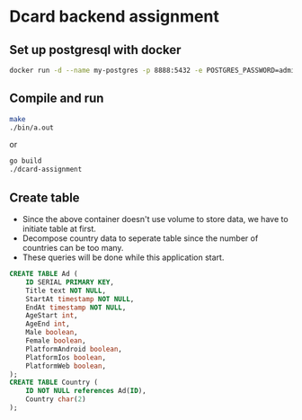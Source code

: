 # Dcard backend assignment

## Set up postgresql with docker
```sh
docker run -d --name my-postgres -p 8888:5432 -e POSTGRES_PASSWORD=admin postgres:14-alpine3.17
```

## Compile and run

```sh
make
./bin/a.out
```
or
```sh
go build
./dcard-assignment
```

## Create table
* Since the above container doesn't use volume to store data, we have to initiate table at first.
* Decompose country data to seperate table since the number of countries can be too many.
* These queries will be done while this application start.
```sql
CREATE TABLE Ad (
    ID SERIAL PRIMARY KEY,
    Title text NOT NULL,
    StartAt timestamp NOT NULL,
    EndAt timestamp NOT NULL,
    AgeStart int,
    AgeEnd int,
    Male boolean,
    Female boolean,
    PlatformAndroid boolean,
    PlatformIos boolean,
    PlatformWeb boolean,
);
CREATE TABLE Country (
    ID NOT NULL references Ad(ID),
    Country char(2)
);
```